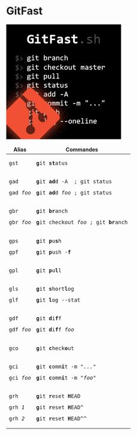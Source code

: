 GitFast
=======

![thumbnail](https://github.com/Mr21/GitFast/blob/master/thumbnail.jpg)

<table>
<thead>
<tr align="center"><td><b>Alias</b></td><td><b>Commandes</b></td></tr>
</thead><tbody>
<tr><td>
	<pre>gst</pre>
</td><td>
	<pre><b>g</b>it <b>st</b>atus</pre>
</td></tr>
<tr><td>
	<pre>gad</pre>
	<pre>gad <i>foo</i>
</td><td>
	<pre><b>g</b>it <b>ad</b>d -A  ; git status</pre>
	<pre><b>g</b>it <b>ad</b>d <i>foo</i> ; git status</pre>
</td></tr>
<tr><td>
	<pre>gbr</pre>
	<pre>gbr <i>foo</i></pre>
</td><td>
	<pre><b>g</b>it <b>br</b>anch</pre>
	<pre><b>g</b>it checkout <i>foo</i> ; git <b>br</b>anch</pre>
</td></tr>
<tr><td>
	<pre>gps</pre>
	<pre>gpf</pre>
</td><td>
	<pre><b>g</b>it <b>p</b>u<b>s</b>h</pre>
	<pre><b>g</b>it <b>p</b>ush -<b>f</b></pre>
</td></tr>
<tr><td>
	<pre>gpl</pre>
</td><td>
	<pre><b>g</b>it <b>p</b>u<b>l</b>l</pre>
</td></tr>
<tr><td>
	<pre>gls</pre>
	<pre>glf</pre>
</td><td>
	<pre><b>g</b>it <b>s</b>hort<b>l</b>og</pre>
	<pre><b>g</b>it <b>l</b>og --stat</pre>
</td></tr>
<tr><td>
	<pre>gdf</pre>
	<pre>gdf <i>foo</i></pre>
</td><td>
	<pre><b>g</b>it <b>d</b>i<b>f</b>f</pre>
	<pre><b>g</b>it <b>d</b>i<b>f</b>f <i>foo</i></pre>
</td></tr>
<tr><td>
	<pre>gco</pre>
</td><td>
	<pre><b>g</b>it <b>c</b>heck<b>o</b>ut</pre>
</td></tr>
<tr><td>
	<pre>gci</pre>
	<pre>gci <i>foo</i></pre>
</td><td>
	<pre><b>g</b>it <b>c</b>omm<b>i</b>t -m "<i>...</i>"</pre>
	<pre><b>g</b>it <b>c</b>omm<b>i</b>t -m "<i>foo</i>"</pre>
</td></tr>
<tr><td>
	<pre>grh</pre>
	<pre>grh <i>1</i></pre>
	<pre>grh <i>2</i></pre>
</td><td>
	<pre><b>g</b>it <b>r</b>eset <b>H</b>EAD</pre>
	<pre><b>g</b>it <b>r</b>eset <b>H</b>EAD^</pre>
	<pre><b>g</b>it <b>r</b>eset <b>H</b>EAD^^</pre>
</td></tr>
</tbody>
</table>
